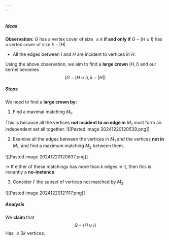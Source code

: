```yaml
---
~
---
```

##### Ideas

**Observation:** $G$ has a vertex cover of size $\leq k$ **if and only if** $G-(H\cup I)$ has a vertex cover of size $k - |H|$.
- All the edges between $I$ and $H$ are incident to vertices in $H$. 

Using the above observation, we aim to find a **large crown** $(H,I)$ and our kernel becomes $$(G - (H \cup I), k -|H|)$$
##### Steps

We need to find a **large crown by:**

1. Find a maximal matching $M_{1}$. 

This is because all the vertices **not incident to an edge in** $M_{1}$ must form an independent set all together.
![[Pasted image 20241220120539.png]]

2. Examine all the edges between the vertices in $M_{1}$ and the vertices **not in** $M_{1}$, and find a maximum matching $M_{2}$ between them. 

![[Pasted image 20241220120837.png]]

$\rightarrow$ If either of these matchings has more than $k$ edges in it, then this is instantly a **no-instance**. 

3. Consider $I'$ the subset of vertices not matched by $M_{2}$

![[Pasted image 20241220121117.png]]




##### Analysis

We **claim** that
$$G- (H \cup I)$$
Has $\leq 3k$ vertices.